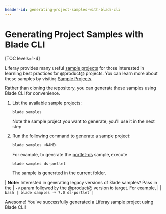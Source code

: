 ```yaml
---
header-id: generating-project-samples-with-blade-cli
---
```


# Generating Project Samples with Blade CLI

[TOC levels=1-4]

Liferay provides many useful 
[sample projects](https://github.com/liferay/liferay-blade-samples) for those
interested in learning best practices for @product@ projects. You can learn more
about these samples by visiting 
[Sample Projects](/docs/7-2/reference/-/knowledge_base/r/sample-projects).

Rather than cloning the repository, you can generate these samples using Blade
CLI for convenience.

1.  List the available sample projects:

    ```bash
    blade samples
    ```

    Note the sample project you want to generate; you'll use it in the next
    step.

2.  Run the following command to generate a sample project:

    ```bash
    blade samples <NAME>
    ```

    For example, to generate the
    [portlet-ds](https://github.com/liferay/liferay-blade-samples/tree/master/gradle/apps/ds-portlet)
    sample, execute

    ```bash
    blade samples ds-portlet
    ```

    The sample is generated in the current folder.

| **Note:** Interested in generating legacy versions of Blade samples? Pass in the
| `-v` param followed by the @product@ version to target. For example,
| 
| ```bash
| blade samples -v 7.0 ds-portlet
| ```

Awesome! You've successfully generated a Liferay sample project using Blade CLI!
